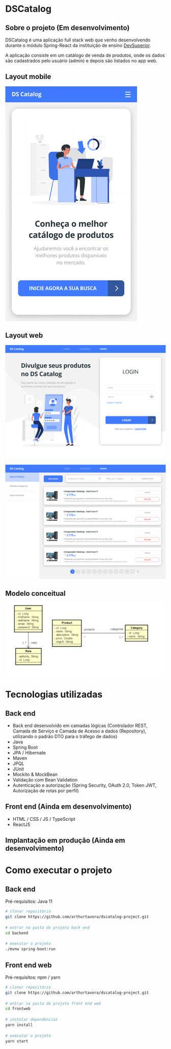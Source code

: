 # DSCatalog 

## Sobre o projeto (Em desenvolvimento)

DSCatalog é uma aplicação full stack web que venho desenvolvendo durante o módulo Spring-React da instituição de ensino [DevSuperior](https://devsuperior.com.br/ "Site da DevSuperior").

A aplicação consiste em um catálogo de venda de produtos, onde os dados são cadastrados pelo usuário (admin) e depois são listados no app web.

## Layout mobile
![Mobile 1](https://github.com/arthurtavora/dscatalog-project/blob/main/frontweb/src/assets/images/layout-mobile.png) 

## Layout web
![Web 1](https://github.com/arthurtavora/dscatalog-project/blob/main/frontweb/src/assets/images/layout-web.png)

![Web 2](https://github.com/arthurtavora/dscatalog-project/blob/main/frontweb/src/assets/images/crud-web.png)

## Modelo conceitual
![Modelo Conceitual](https://github.com/arthurtavora/dscatalog-project/blob/main/frontweb/src/assets/images/modelo-conceitual.png)

# Tecnologias utilizadas
## Back end
- Back end desenvolvido em camadas lógicas (Controlador REST, Camada de Serviço e Camada de Acesso a dados (Repository), utilizando o padrão DTO para o tráfego de dados)
- Java
- Spring Boot
- JPA / Hibernate
- Maven
- JPQL
- JUnit
- Mockito & MockBean
- Validação com Bean Validation
- Autenticação e autorização (Spring Security, OAuth 2.0, Token JWT, Autorização de rotas por perfil)
## Front end (Ainda em desenvolvimento)
- HTML / CSS / JS / TypeScript
- ReactJS

## Implantação em produção (Ainda em desenvolvimento)

# Como executar o projeto

## Back end
Pré-requisitos: Java 11

```bash
# clonar repositório
git clone https://github.com/arthurtavora/dscatalog-project.git

# entrar na pasta do projeto back end
cd backend

# executar o projeto
./mvnw spring-boot:run
```

## Front end web
Pré-requisitos: npm / yarn

```bash
# clonar repositório
git clone https://github.com/arthurtavora/dscatalog-project.git

# entrar na pasta do projeto front end web
cd frontweb

# instalar dependências
yarn install

# executar o projeto
yarn start
